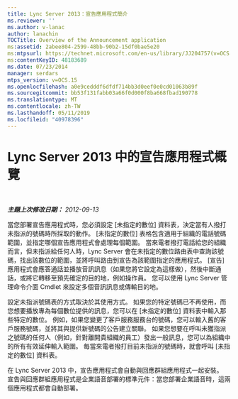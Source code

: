 ```yaml
---
title: Lync Server 2013：宣告應用程式簡介
ms.reviewer: ''
ms.author: v-lanac
author: lanachin
TOCTitle: Overview of the Announcement application
ms:assetid: 2abee804-2599-48bb-90b2-15df0bae5e20
ms:mtpsurl: https://technet.microsoft.com/en-us/library/JJ204757(v=OCS.15)
ms:contentKeyID: 48183689
ms.date: 07/23/2014
manager: serdars
mtps_version: v=OCS.15
ms.openlocfilehash: a0e9cedddf6dfdf714bb3d0eef0e0cd01063b89f
ms.sourcegitcommit: bb53f131fabb03a66f0d000f8ba668fbad190778
ms.translationtype: MT
ms.contentlocale: zh-TW
ms.lasthandoff: 05/11/2019
ms.locfileid: "40978396"
---
```

<div data-xmlns="http://www.w3.org/1999/xhtml">

<div class="topic" data-xmlns="http://www.w3.org/1999/xhtml" data-msxsl="urn:schemas-microsoft-com:xslt" data-cs="http://msdn.microsoft.com/en-us/">

<div data-asp="http://msdn2.microsoft.com/asp">

# <a name="overview-of-the-announcement-application-in-lync-server-2013"></a>Lync Server 2013 中的宣告應用程式概覽

</div>

<div id="mainSection">

<div id="mainBody">

<span> </span>

_**主題上次修改日期：** 2012-09-13_

當您部署宣告應用程式時，您必須設定 [未指定的數位] 資料表，決定當有人撥打未指派的號碼時所採取的動作。 [未指定的數位] 表格包含適用于組織的電話號碼範圍，並指定哪個宣告應用程式會處理每個範圍。 當來電者撥打電話給您的組織而言，但未指派給任何人時，Lync Server 會在未指定的數位路由表中查詢該號碼，找出該數位的範圍，並將呼叫路由到宣告為該範圍指定的應用程式。 [宣告] 應用程式會應答通話並播放音訊訊息（如果您將它設定為這樣做），然後中斷通話，或將它轉移至預先確定的目的地，例如操作員。 您可以使用 Lync Server 管理命令介面 Cmdlet 來設定多個音訊訊息或傳輸目的地。

設定未指派號碼表的方式取決於其使用方式。 如果您的特定號碼已不再使用，而您想要播放專為每個數位提供的訊息，您可以在 [未指定的數位] 資料表中輸入那些特定的數位。 例如，如果您變更了客戶服務服務台的號碼，您可以輸入舊的客戶服務號碼，並將其與提供新號碼的公告建立關聯。 如果您想要在呼叫未獲指派之號碼的任何人（例如，針對離開貴組織的員工）發出一般訊息，您可以為組織中的所有有效延伸輸入範圍。 每當來電者撥打目前未指派的號碼時，就會呼叫 [未指定的數位] 資料表。

在 Lync Server 2013 中，宣告應用程式會自動與回應群組應用程式一起安裝。 宣告與回應群組應用程式是企業語音部署的標準元件：當您部署企業語音時，這兩個應用程式都會自動部署。

</div>

<span> </span>

</div>

</div>

</div>

